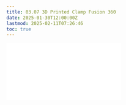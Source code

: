 ```yaml
---
title: 03.07 3D Printed Clamp Fusion 360
date: 2025-01-30T12:00:00Z
lastmod: 2025-02-11T07:26:46
toc: true
---
```


![Link to included file content](../../../../digital-fabrication/3d-printing/3d-printed-clamp-fusion-360.md)
